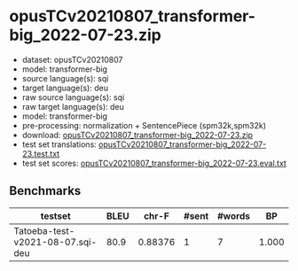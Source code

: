 # opusTCv20210807_transformer-big_2022-07-23.zip

* dataset: opusTCv20210807
* model: transformer-big
* source language(s): sqi
* target language(s): deu
* raw source language(s): sqi
* raw target language(s): deu
* model: transformer-big
* pre-processing: normalization + SentencePiece (spm32k,spm32k)
* download: [opusTCv20210807_transformer-big_2022-07-23.zip](https://object.pouta.csc.fi/Tatoeba-MT-models/sqi-deu/opusTCv20210807_transformer-big_2022-07-23.zip)
* test set translations: [opusTCv20210807_transformer-big_2022-07-23.test.txt](https://object.pouta.csc.fi/Tatoeba-MT-models/sqi-deu/opusTCv20210807_transformer-big_2022-07-23.test.txt)
* test set scores: [opusTCv20210807_transformer-big_2022-07-23.eval.txt](https://object.pouta.csc.fi/Tatoeba-MT-models/sqi-deu/opusTCv20210807_transformer-big_2022-07-23.eval.txt)

## Benchmarks

| testset | BLEU  | chr-F | #sent | #words | BP |
|---------|-------|-------|-------|--------|----|
| Tatoeba-test-v2021-08-07.sqi-deu 	| 80.9 	| 0.88376 	| 1 	| 7 	| 1.000 |

